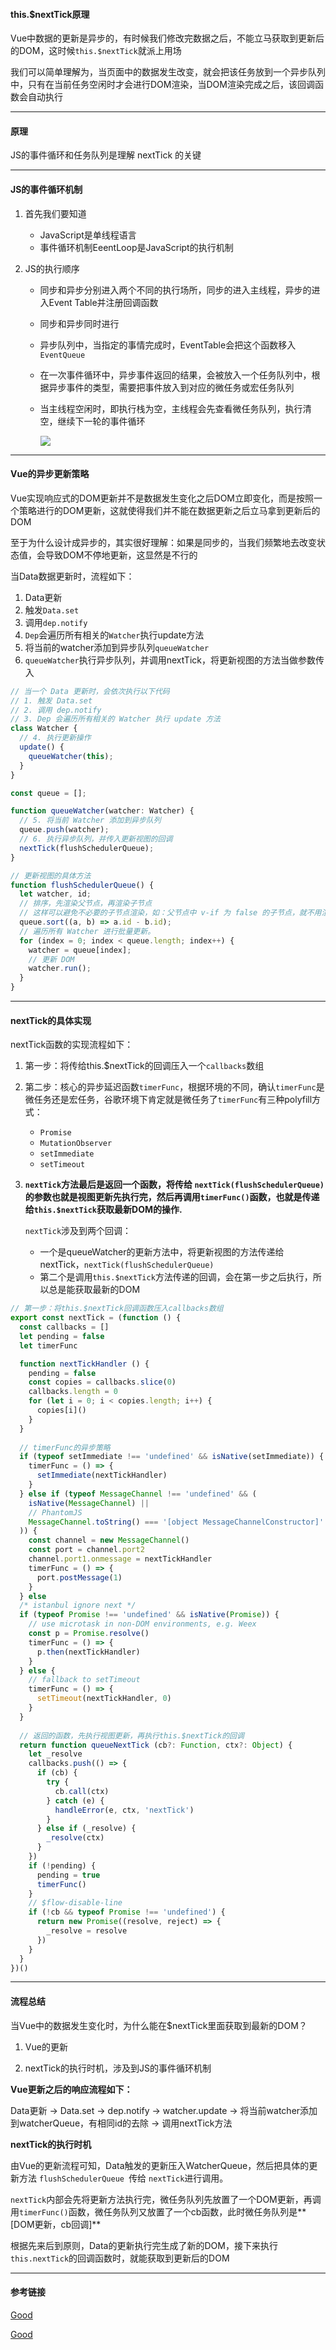 #### this.$nextTick原理

Vue中数据的更新是异步的，有时候我们修改完数据之后，不能立马获取到更新后的DOM，这时候`this.$nextTick`就派上用场



我们可以简单理解为，当页面中的数据发生改变，就会把该任务放到一个异步队列中，只有在当前任务空闲时才会进行DOM渲染，当DOM渲染完成之后，该回调函数会自动执行

---

#### 原理

JS的事件循环和任务队列是理解 nextTick 的关键

---

#### JS的事件循环机制

1. 首先我们要知道

   + JavaScript是单线程语言
   + 事件循环机制EeentLoop是JavaScript的执行机制

2. JS的执行顺序

   + 同步和异步分别进入两个不同的执行场所，同步的进入主线程，异步的进入Event Table并注册回调函数

   + 同步和异步同时进行

   + 异步队列中，当指定的事情完成时，EventTable会把这个函数移入`EventQueue`

   + 在一次事件循环中，异步事件返回的结果，会被放入一个任务队列中，根据异步事件的类型，需要把事件放入到对应的微任务或宏任务队列

   + 当主线程空闲时，即执行栈为空，主线程会先查看微任务队列，执行清空，继续下一轮的事件循环

     ![](https://raw.githubusercontent.com/superwtt/MyFileRepository/main/image/Vue/js的事件循环机制.png)

---

#### Vue的异步更新策略

Vue实现响应式的DOM更新并不是数据发生变化之后DOM立即变化，而是按照一个策略进行的DOM更新，这就使得我们并不能在数据更新之后立马拿到更新后的DOM

至于为什么设计成异步的，其实很好理解：如果是同步的，当我们频繁地去改变状态值，会导致DOM不停地更新，这显然是不行的



当Data数据更新时，流程如下：

1. Data更新
2. 触发`Data.set`
3. 调用`dep.notify`
4. `Dep`会遍历所有相关的`Watcher`执行update方法
5. 将当前的watcher添加到异步队列`queueWatcher`
6. `queueWatcher`执行异步队列，并调用nextTick，将更新视图的方法当做参数传入

```javascript
// 当一个 Data 更新时，会依次执行以下代码
// 1. 触发 Data.set
// 2. 调用 dep.notify
// 3. Dep 会遍历所有相关的 Watcher 执行 update 方法
class Watcher {
  // 4. 执行更新操作
  update() {
    queueWatcher(this);
  }
}

const queue = [];

function queueWatcher(watcher: Watcher) {
  // 5. 将当前 Watcher 添加到异步队列
  queue.push(watcher);
  // 6. 执行异步队列，并传入更新视图的回调
  nextTick(flushSchedulerQueue);
}

// 更新视图的具体方法
function flushSchedulerQueue() {
  let watcher, id;
  // 排序，先渲染父节点，再渲染子节点
  // 这样可以避免不必要的子节点渲染，如：父节点中 v-if 为 false 的子节点，就不用渲染了
  queue.sort((a, b) => a.id - b.id);
  // 遍历所有 Watcher 进行批量更新。
  for (index = 0; index < queue.length; index++) {
    watcher = queue[index];
    // 更新 DOM
    watcher.run();
  }
}
```

---

#### nextTick的具体实现

nextTick函数的实现流程如下：

1. 第一步：将传给this.$nextTick的回调压入一个`callbacks`数组

2. 第二步：核心的异步延迟函数`timerFunc`，根据环境的不同，确认`timerFunc`是微任务还是宏任务，谷歌环境下肯定就是微任务了`timerFunc`有三种polyfill方式：
   + `Promise` 
   + `MutationObserver` 
   + `setImmediate` 
   + `setTimeout`

3. **`nextTick`方法最后是返回一个函数，将传给 `nextTick(flushSchedulerQueue)`的参数也就是视图更新先执行完，然后再调用`timerFunc()`函数，也就是传递给`this.$nextTick`获取最新DOM的操作.**

   `nextTick`涉及到两个回调：

   + 一个是queueWatcher的更新方法中，将更新视图的方法传递给nextTick，`nextTick(flushSchedulerQueue)`
   + 第二个是调用`this.$nextTick`方法传递的回调，会在第一步之后执行，所以总是能获取最新的DOM

```javascript
// 第一步：将this.$nextTick回调函数压入callbacks数组
export const nextTick = (function () {
  const callbacks = []
  let pending = false
  let timerFunc

  function nextTickHandler () {
    pending = false
    const copies = callbacks.slice(0)
    callbacks.length = 0
    for (let i = 0; i < copies.length; i++) {
      copies[i]()
    }
  }
   
  // timerFunc的异步策略  
  if (typeof setImmediate !== 'undefined' && isNative(setImmediate)) {
    timerFunc = () => {
      setImmediate(nextTickHandler)
    }
  } else if (typeof MessageChannel !== 'undefined' && (
    isNative(MessageChannel) ||
    // PhantomJS
    MessageChannel.toString() === '[object MessageChannelConstructor]'
  )) {
    const channel = new MessageChannel()
    const port = channel.port2
    channel.port1.onmessage = nextTickHandler
    timerFunc = () => {
      port.postMessage(1)
    }
  } else
  /* istanbul ignore next */
  if (typeof Promise !== 'undefined' && isNative(Promise)) {
    // use microtask in non-DOM environments, e.g. Weex
    const p = Promise.resolve()
    timerFunc = () => {
      p.then(nextTickHandler)
    }
  } else {
    // fallback to setTimeout
    timerFunc = () => {
      setTimeout(nextTickHandler, 0)
    }
  }
  
  // 返回的函数，先执行视图更新，再执行this.$nextTick的回调
  return function queueNextTick (cb?: Function, ctx?: Object) {
    let _resolve
    callbacks.push(() => {
      if (cb) {
        try {
          cb.call(ctx)
        } catch (e) {
          handleError(e, ctx, 'nextTick')
        }
      } else if (_resolve) {
        _resolve(ctx)
      }
    })
    if (!pending) {
      pending = true
      timerFunc()
    }
    // $flow-disable-line
    if (!cb && typeof Promise !== 'undefined') {
      return new Promise((resolve, reject) => {
        _resolve = resolve
      })
    }
  }
})()
```

---

#### 流程总结

当Vue中的数据发生变化时，为什么能在$nextTick里面获取到最新的DOM？

1. Vue的更新

2. nextTick的执行时机，涉及到JS的事件循环机制

   

**Vue更新之后的响应流程如下：**

Data更新 -> Data.set -> dep.notify -> watcher.update -> 将当前watcher添加到watcherQueue，有相同id的去除 -> 调用nextTick方法

**nextTick的执行时机**

由Vue的更新流程可知，Data触发的更新压入WatcherQueue，然后把具体的更新方法 `flushSchedulerQueue `传给 `nextTick`进行调用。

`nextTick`内部会先将更新方法执行完，微任务队列先放置了一个DOM更新，再调用`timerFunc()`函数，微任务队列又放置了一个cb函数，此时微任务队列是**[DOM更新，cb回调]**

根据先来后到原则，Data的更新执行完生成了新的DOM，接下来执行`this.nextTick`的回调函数时，就能获取到更新后的DOM

---

#### 参考链接

[Good](https://segmentfault.com/a/1190000023649590)

[Good](https://segmentfault.com/a/1190000018328525)